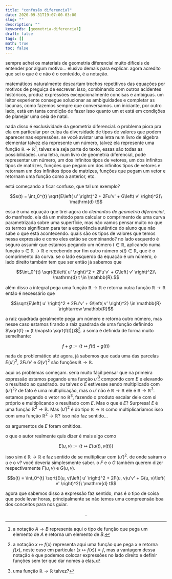 ```yaml
---
title: "confusão diferencial"
date: 2020-09-31T19:07:00-03:00
slug: ""
description: ""
keywords: [geometria-diferencial]
draft: false
tags: []
math: true
toc: false
---
```


sempre achei os materiais de geometria diferencial muito difíceis de entender por algum motivo… elusivo demais para explicar. agora acredito que sei o que é e não é o conteúdo, é a notação.

matemáticos naturalmente descartam trechos repetitivos das equações por motivos de preguiça de escrever. isso, combinando com outros acidentes históricos, produz expressões excepcionalmente concisas e ambíguas. um leitor experiente consegue solucionar as ambiguidades e completar as lacunas, como fazemos sempre que conversamos. um iniciante, por outro lado, está em tanta condição de fazer isso quanto um et está em condições de planejar uma ceia de natal.

nada disso é exclusividade da geometria diferencial. o problema piora pra ela em particular por culpa da diversidade de tipos de valores que podem aparecer nas expressões. se você avistar uma letra num livro de álgebra elementar talvez ela represente um número, talvez ela represente uma função $\mathbb{R} \rightarrow \mathbb{R}$[^1], talvez ela seja parte do texto, essas são todas as possibilidades. uma letra, num livro de geometria diferencial, pode representar um número, um dos infinitos tipos de vetores, um dos infinitos tipos de matrizes, funções que pegam um dos infinitos tipos de vetores e retornam um dos infinitos tipos de matrizes, funções que pegam um vetor e retornam uma função como a anterior, etc.

está começando a ficar confuso, que tal um exemplo?

$$s(t) = \int_0^{t} \sqrt{E\left( u' \right)^2 + 2Fu'v' + G\left( v' \right)^2}\ \mathrm{d} t$$

essa é uma equação que tirei agora do _elementos de geometria diferencial_, do manfredo. ela dá um método para calcular o comprimento de uma curva parametrizada sobre uma superfície, mas não vamos pensar muito no que os termos significam para ter a experiência autêntica do aluno que não sabe o que está acontecendo. quais são os tipos de valores que temos nessa expressão e como eles estão se combinando? no lado esquerdo é seguro assumir que estamos pegando um número $t \in \mathbb{R}$, aplicando numa função $s \in \mathbb{R} \rightarrow \mathbb{R}$ e recebendo por fim outro número $s(t) \in \mathbb{R}$, que é o comprimento da curva. se o lado esquerdo da equação é um número, o lado direito também tem que ser então já sabemos que

$$\int_0^{t} \sqrt{E\left( u' \right)^2 + 2Fu'v' + G\left( v' \right)^2}\ \mathrm{d} t \in \mathbb{R}.$$

além disso a integral pega uma função $\mathbb{R} \rightarrow \mathbb{R}$ e retorna outra função $\mathbb{R} \rightarrow \mathbb{R}$ então é necessário que

$$\sqrt{E\left( u' \right)^2 + 2Fu'v' + G\left( v' \right)^2} \in \mathbb{R} \rightarrow \mathbb{R}$$

a raiz quadrada geralmente pega um número e retorna outro número, mas nesse caso estamos tirando a raiz quadrada de uma função definindo $\sqrt{f} := (t \mapsto \sqrt{f(t)})$[^2]. a soma é definida de forma muito semelhante:

$$f + g := (t \mapsto f(t) + g(t))$$

nada de problemático até agora, já sabemos que cada uma das parcelas  $E\left( u' \right)^2$, $2Fu'v'$ e $G\left( v' \right)^2$ são funções $\mathbb{R} \rightarrow \mathbb{R}$.

aqui os problemas começam. seria muito fácil pensar que na primeira expressão estamos pegando uma função $u'$[^3] compondo com $E$ e elevando o resultado ao quadrado. ou talvez o $E$ estivesse sendo multiplicado com $(u')^2$? de fato é uma multiplicação, mas o $u'$ não é $\mathbb{R} \rightarrow \mathbb{R}$ ele é $\mathbb{R} \rightarrow \mathbb{R}^3$. estamos pegando o vetor no $\mathbb{R}^3$, fazendo o produto escalar dele com si próprio e multiplicando o resultado com $E$. Mas o que é $E$? Surpresa! $E$ é uma função $\mathbb{R}^2 \rightarrow \mathbb{R}$. Mas $(u')^2$ é do tipo $\mathbb{R}\rightarrow\mathbb{R}$ como multiplicaríamos isso com uma função $\mathbb{R}^2\rightarrow\mathbb{R}$? isso não faz sentido…

os argumentos de $E$ foram omitidos.

o que o autor realmente quis dizer é mais algo como

$$E(u, v) := (t \mapsto E(u(t), v(t)))$$

isso sim é $\mathbb{R}\rightarrow\mathbb{R}$ e faz sentido de se multiplicar com $(u')^2$. de onde saíram o $u$ e o $v$? você deveria simplesmente saber. o $F$ e o $G$ também querem dizer respectivamente $F(u, v)$ e $G(u, v)$.

$$s(t) = \int_0^{t} \sqrt{E(u, v)\left( u' \right)^2 + 2F(u, v)u'v' + G(u, v)\left( v' \right)^2}\ \mathrm{d} t$$

agora que sabemos disso a expressão faz sentido, mas é o tipo de coisa que pode levar horas, principalmente se não temos uma compreensão boa dos conceitos para nos guiar.

$$.$$

[^1]: a notação $A \rightarrow B$ representa aqui o tipo de função que pega um elemento de $A$ e retorna um elemento de $B$.
[^2]: a notação $x \mapsto f(x)$ representa aqui uma função que pega $x$ e retorna $f(x)$, neste caso em particular $(x \mapsto f(x)) = f$, mas a vantagem dessa notação é que podemos colocar expressões no lado direito e definir funções sem ter que dar nomes a elas. 
[^3]: uma função $\mathbb{R} \rightarrow \mathbb{R}$ talvez?

